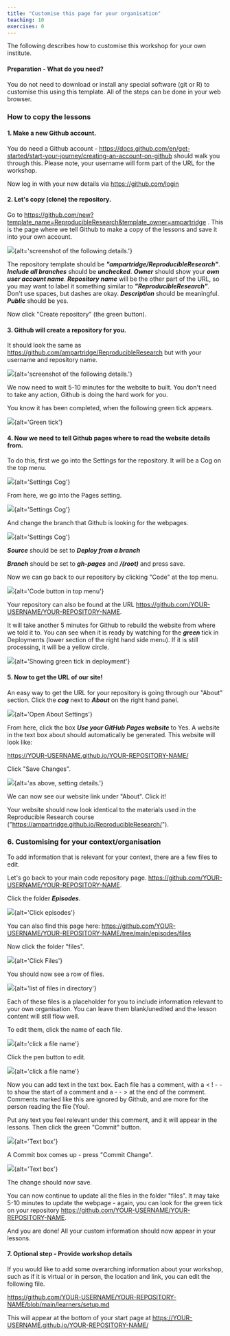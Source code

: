 ```yaml
---
title: "Customise this page for your organisation"
teaching: 10
exercises: 0
---
```


The following describes how to customise this workshop for your own institute.

#### Preparation - What do you need?

You do not need to download or install any special software (git or R) to customise this using this template. All of the steps can be done in your web browser. 



### How to copy the lessons


#### 1. Make a new Github account. 

You do need a Github account - https://docs.github.com/en/get-started/start-your-journey/creating-an-account-on-github should walk you through this. Please note, your username will form part of the URL for the workshop.

Now log in with your new details via https://github.com/login



#### 2. Let's copy (clone) the repository. 

Go to https://github.com/new?template_name=ReproducibleResearch&template_owner=ampartridge . This is the page where we tell Github to make a copy of the lessons and save it into your own account. 

![](episodes/fig/CreateNew.png){alt='screenshot of the following details.'}


The repository template should be ***"ampartridge/ReproducibleResearch"***.
***Include all branches*** should be ***unchecked***. 
***Owner*** should show your ***own user account name***.
***Repository name*** will be the other part of the URL, so you may want to label it something similar to ***"ReproducibleResearch"***. Don't use spaces, but dashes are okay.
***Description*** should be meaningful.
***Public*** should be yes.

Now click "Create repository" (the green button).


#### 3. Github will create a repository for you. 

It should look the same as https://github.com/ampartridge/ReproducibleResearch but with your username and repository name.

![](episodes/fig/FullSite.png){alt='screenshot of the following details.'}

We now need to wait 5-10 minutes for the website to built. You don't need to take any action, Github is doing the hard work for you.

You know it has been completed, when the following green tick appears.

![](episodes/fig/GreenTick.png){alt='Green tick'}

#### 4. Now we need to tell Github pages where to read the website details from. 

To do this, first we go into the Settings for the repository. It will be a Cog on the top menu.

![](episodes/fig/RepoSettings.png){alt='Settings Cog'}

From here, we go into the Pages setting.

![](episodes/fig/SettingsPages.png){alt='Settings Cog'}

And change the branch that Github is looking for the webpages.

![](episodes/fig/SetBranch.png){alt='Settings Cog'}

***Source*** should be set to ***Deploy from a branch***


***Branch*** should be set to ***gh-pages*** and ***/(root)*** and press save.

Now we can go back to our repository by clicking "Code" at the top menu.

![](episodes/fig/EndStep1.png){alt='Code button in top menu'}

Your repository can also be found at the URL https://github.com/YOUR-USERNAME/YOUR-REPOSITORY-NAME.

It will take another 5 minutes for Github to rebuild the website from where we told it to. You can see when it is ready by watching for the ***green*** tick in Deployments (lower section of the right hand side menu). If it is still processing, it will be a yellow circle.

![](episodes/fig/Deployment.png){alt='Showing green tick in deployment'}


#### 5. Now to get the URL of our site!

An easy way to get the URL for your repository is going through our "About" section. Click the ***cog*** next to ***About*** on the right hand panel.

![](episodes/fig/IntoSettings.png){alt='Open About Settings'}

From here, click the box ***Use your GitHub Pages website*** to Yes. A website in the text box about should automatically be generated. This website will look like:

https://YOUR-USERNAME.github.io/YOUR-REPOSITORY-NAME/

Click "Save Changes".

![](episodes/fig/SetWebsiteURL.png){alt='as above, setting details.'}

We can now see our website link under "About". Click it!

Your website should now look identical to the materials used in the Reproducible Research course ("https://ampartridge.github.io/ReproducibleResearch/").


### 6. Customising for your context/organisation

To add information that is relevant for your context, there are a few files to edit. 

Let's go back to your main code repository page. 
https://github.com/YOUR-USERNAME/YOUR-REPOSITORY-NAME.

Click the folder ***Episodes***.

![](episodes/fig/episodes.png){alt='Click episodes'}

You can also find this page here: https://github.com/YOUR-USERNAME/YOUR-REPOSITORY-NAME/tree/main/episodes/files

Now click the folder "files".

![](episodes/fig/FilesEdit.png){alt='Click Files'}

You should now see a row of files.

![](episodes/fig/AllFilesToEdit.png){alt='list of files in directory'}

Each of these files is a placeholder for you to include information relevant to your own organisation. You can leave them blank/unedited and the lesson content will still flow well.

To edit them, click the name of each file.

![](episodes/fig/SelectEditF.png){alt='click a file name'}

Click the pen button to edit.

![](episodes/fig/pen.png){alt='click a file name'}

Now you can add text in the text box. Each file has a comment, with a < ! - - to show the start of a comment and a - - > at the end of the comment. Comments marked like this are ignored by Github, and are more for the person reading the file (You).

Put any text you feel relevant under this comment, and it will appear in the lessons. Then click the green "Commit" button.

![](episodes/fig/Commit.png){alt='Text box'}

A Commit box comes up - press "Commit Change".

![](episodes/fig/CommitChange.png){alt='Text box'}

The change should now save. 

You can now continue to update all the files in the folder "files". It may take 5-10 minutes to update the webpage - again, you can look for the green tick on your repository https://github.com/YOUR-USERNAME/YOUR-REPOSITORY-NAME.

And you are done! All your custom information should now appear in your lessons.

#### 7. Optional step - Provide workshop details

If you would like to add some overarching information about your workshop, such as if it is virtual or in person, the location and link, you can edit the following file.

https://github.com/YOUR-USERNAME/YOUR-REPOSITORY-NAME/blob/main/learners/setup.md

This will appear at the bottom of your start page at https://YOUR-USERNAME.github.io/YOUR-REPOSITORY-NAME/


